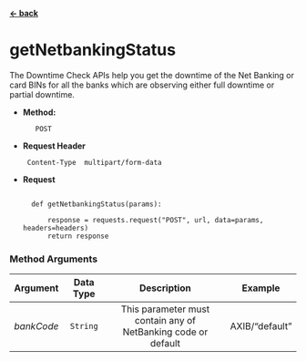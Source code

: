 [**<- back**](/web-sdk-python/README.md)

# getNetbankingStatus
The Downtime Check APIs help you get  the downtime of the Net Banking or card BINs for all the banks which are observing either full downtime or partial downtime.


* **Method:**

         POST


*  **Request Header**

        Content-Type  multipart/form-data

* **Request**

  ```class DowntimeCheckAPIs:

    def getNetbankingStatus(params):

        response = requests.request("POST", url, data=params, headers=headers)
        return response
  ```


### Method Arguments

|  Argument  | Data Type | Description |    Example     |
|:----------:|:---------:|:--------------------------------------------------:|:--------------:|
| *bankCode* | ```String``` |This parameter must contain any of NetBanking code or default | AXIB/“default” |
